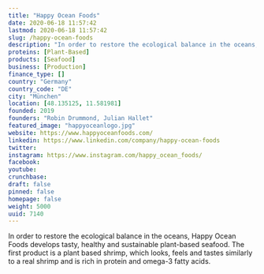 ```yaml
---
title: "Happy Ocean Foods"
date: 2020-06-18 11:57:42
lastmod: 2020-06-18 11:57:42
slug: /happy-ocean-foods
description: "In order to restore the ecological balance in the oceans, Happy Ocean Foods develops tasty, healthy and sustainable plant-based seafood. The first product is a plant based shrimp, which looks, feels and tastes similarly to a real shrimp and is rich in protein and omega-3 fatty acids."
proteins: [Plant-Based]
products: [Seafood]
business: [Production]
finance_type: []
country: "Germany"
country_code: "DE"
city: "München"
location: [48.135125, 11.581981]
founded: 2019
founders: "Robin Drummond, Julian Hallet"
featured_image: "happyoceanlogo.jpg"
website: https://www.happyoceanfoods.com/
linkedin: https://www.linkedin.com/company/happy-ocean-foods
twitter: 
instagram: https://www.instagram.com/happy_ocean_foods/
facebook: 
youtube: 
crunchbase: 
draft: false
pinned: false
homepage: false
weight: 5000
uuid: 7140
---
```

In order to restore the ecological balance in the oceans, Happy Ocean Foods develops tasty, healthy and sustainable plant-based seafood. The first product is a plant based shrimp, which looks, feels and tastes similarly to a real shrimp and is rich in protein and omega-3 fatty acids.
